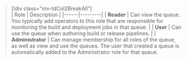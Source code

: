 
> [!div class="mx-tdCol2BreakAll"]  
> |  Role  | Description |
> |------|---------|
> | **Reader** | Can view the queue. You typically add operators to this role that are responsible for monitoring the build and deployment jobs in that queue.  |
> | **User** | Can use the queue when authoring build or release pipelines. |
> | **Administrator** | Can manage membership for all roles of the queue, as well as view and use the queues. The user that created a queue is automatically added to the Administrator role for that queue.

